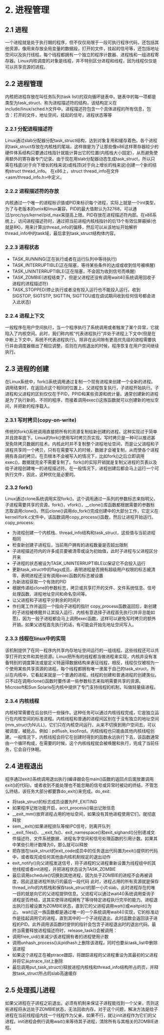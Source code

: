 # 2. 进程管理
## 2.1 进程
一个进程就是处于执行期的程序，但不仅仅局限于一段可执行程序代码，还包括其他资源，像用来存放全局变量的数据段，打开的文件，挂起的信号等，还包括地址空间以及执行线程。每个线程都拥有一个独立的程序计数器、进程栈和一组进程寄存器。Linux内核调度的对象是线程，并不特别区分进程和线程，因为线程仅仅是可以共享资源的进程。
## 2.2 进程管理
内核把进程存放在叫任务队列(task list)的双向循环链表中。链表中的每一项都是类型为task_struct、称为进程描述符的结构，该结构定义在include/linux/sched.h文件中。进程描述符包含一个具体进程的所有信息，包含：打开的文件，地址空间，挂起的信号，进程状态等等
### 2.2.1 分配进程描述符
Linux通过slab分配器分配task_struct结构，达到对象复用和缓存着色。各个进程的task_struct存放在内核栈的尾端，这样做是为了让那些像x86这样寄存器较少的硬件体系结构只要通过栈指针就能计算出它的位置(内核栈大小固定)，从而避免使用额外的寄存器专门记录。由于现在用slab分配器动态生成task_struct，所以只需在栈底(对于向下增长的栈来说)或栈顶(对于向上增长的栈来说)创建一个新的结构struct thread_info。 在x86上，struct thread_info在文件<asm/thread_info.h>中定义。
### 2.2.2 进程描述符的存放
内核通过一个唯一的进程标识值或PID来标识每个进程，实际上就是一个int类型，为了与老版本的unix和linux兼容，PID的最大值默认为32768，可以通过/proc/sys/kernel/pid_max来提高上限。PID存放在进程描述符内部。在x86系统上，访问进程描述符时，通过把当前进程内核栈指针的后13个有效位屏蔽掉(也就是8K)，用来计算出thread_info的偏移，然后可以从该地址开始解析thread_info中的task域，最后拿到task_struct结构体内容。
### 2.2.3 进程状态
- TASK_RUNNING(正在执行或者在运行队列中等待执行)
- TASK_INTERRUPTIBLE(正在阻塞，等待某些条件的达成或收到信号被唤醒)
- TASK_UNINTERRUPTIBLE(正在阻塞，不会因为收到信号而唤醒)
- TASK_ZOMBIE(进程结束了，但是父进程还没有调用wait4()系统调用回收子进程的进程描述符)
- TASK_STOPPED(停止执行或者没有投入运行也不能投入运行。收到SIGSTOP, SIGTSTP, SIGTTIN, SIGTTOU或在调试期间收到任何信号都会进入此状态)
### 2.2.4 进程上下文
一般程序在用户空间执行，当一个程序执行了系统调用或者触发了某个异常，它就陷入了内核空间。此时，我们称内核“代表进程执行”并处于进程上下文中(但是在中断上下文中，系统不代表进程执行)。除非在此间隙有更高优先级的进程需要执行并由调度器做出了相应调整，否则在内核退出的时候，程序恢复在用户空间继续执行。

## 2.3 进程的创建
在Linux系统中，fork()系统调用通过复制一个现有进程来创建一个全新的进程。调用结束时，在返回点这个相同的位置上，父进程恢复执行，子进程开始执行。子进程和父进程的区别仅仅在于PID，PPID和某些资源和统计量。通常创建新的进程是为了执行新的、不同的程序，而接着调用exec()这族函数就可以创建新的地址空间，并把新的程序载入。
### 2.3.1 写时拷贝(copy-on-write)
传统的fork()系统调用直接把所有的资源复制给新创建的进程，这种实现过于简单并且效率底下。Linux的fork()使用写时拷贝页实现。写时拷贝是一种可以推迟甚至免除拷贝数据的技术。内核此时并不复制整个进程地址空间，而是让父进程和子进程共享同一个拷贝，只有在需要写入的时候，数据才会被复制，从而使各个进程拥有各自的拷贝。在页根本不会被写入的情况下，比如fork()之后立即调用exec()，数据就完全不需要复制了。fork()的实际开销就是复制父进程的页表以及给子进程创建唯一的进程描述符。在一般情况下，进程创建后都会马上运行一个可执行文件，因此，这种优化是必要的。
### 2.3.2 fork()
Linux通过clone系统调用实现fork()。这个调用通过一系列的参数标志来指明父、子进程需要共享的资源。fork()，vfork()，__clone()库函数都根据需要的参数标志取调用clone()。然后clone()调用do_fork()完成创建中的大部分工作，它定义在kernel/fork.c文件中，该函数调用copy_process()函数，然后让进程开始运行。copy_process:
- 为进程创建一个内核栈、thread_info结构和task_struct，这些值与当前进程相同
- 检查新创建子进程后，当前用户拥有的进程数量是否超出限制
- 子进程描述符内的许多成员要被清零或设为初始值，此时子进程与父进程区分开来
- 子进程的状态被设为TASK_UNINTERRUPTIBLE以保证它不会投入运行
- 更新task_struct中的flags成员，表明进程是否拥有超级用户权限的标志被清零，表明进程还没有调用exec函数的标志被设置
- 为新进程获取一个有效的PID
- 根据传递给clone的参数标志，拷贝或共享打开的文件、文件系统信息、信号处理函数、进程地址空间和命名空间等。
- 让父进程和子进程平分剩余的时间片
- 作扫尾工作并返回一个指向子进程的指针
copy_process函数返回后，新创建的子进程被唤醒并让其投入运行，内核有意选择子进程首先执行(并非总能如愿)，因为一般子进程都会马上调用exec函数，这样可以避免写时拷贝的额外开销，如果父进程首先执行的话，有可能会开始先地址空间写入。
### 2.3.3 线程在linux中的实现
该机制提供了在同一程序内共享内存地址空间运行的一组线程。这些线程还可以共享打开的文件和其他资源。Linux把所有的线程都当做进程来实现，内核并没有准备特别的调度算法或是定义特逼得数据结构来表征线程，相反，线程仅仅被视为一个使用某些共享资源的进程。每个线程都拥有唯一隶属于自己的task_struct，所以在内核中，它看起来就是一个普通的进程。线程的创建和普通进程的创建类似，只不过在调用clone()函数时要传递一些参数标志来指明需要共享的资源。Microsoft和Sun Solaris在内核中提供了专门支持线程的机制，叫做轻量级进程。
### 2.3.4 内核线程
内核经常需要在后台执行一些操作。这种任务可以通过内核线程完成，它是独立运行在内核空间的标准进程。内核线程和普通的进程间区别在于没有独立的地址空间(mm_struct为NULL)，它们只在内核空间运行，从来不切换到用户空间去，可以被调度，被抢占。例如：pdflush, ksofirqd。内核线程也只能由其他内核线程创建。一般情况下，内核线程会将它在创建时得到的函数永远执行下去，该函数通常由一个循环构成，在需要的时候，这个内核线程就会被唤醒和执行，完成了当前任务，它会自行休眠。

## 2.4 进程退出
程序通过exit()系统调用退出执行(编译器会在main()函数的返回点后面放置调用exit()的代码)，或者收到不能处理也不能忽略的信号或异常时被动的终结，不管怎么终结，该任务大部分都要靠do_exit()来完成。do_exit:
- 将task_struct的标志成员设置为PF_EXITING
- 如果程序记账功能开启，acct_process()输出记账信息
- __exit_mm()放弃进程占用的地址空间，如果没有其他进程使用它们，就彻底释放
- sem__exit()如果进程排队等候IPC信号，则离开队列
- __exit_files()、__exit_fs()、exit_namespace()和exit_sighand()分别递减文件描述符、文件系统数据，进程名字空间和信号处理函数的引用计数。如果其中某些引用计数降为0，那么就可以释放
- 把存放在task_struct的exit_code成员中的任务退出代码置为exit()提供的代码中，或者取完成任何其他由内核机制规定的退出动作
- exit_notify()向父进程发送信号，将子进程的父进程重新设置为线程组中的其他线程或者init进程，并把进程状态设为TASK_ZOMBIE
- 最后调用schedule()切换到其他进程，因为处于ZOMBIE的进程不会再被调度，因此这是进程所执行的最后一段代码
此时，进程占用的所有资源就是保存thread_info的内核栈和保存task_struct的那一小片slab，此时进程存在的唯一目的就是向它的父进程提供信息。父进程可以通过wait4()系统调用查询子进程是否终结，这其实使得进程拥有了等待特定进程执行完毕的能力。进程退出执行后被设置为ZOMBIE状态，直到它的父进程调用wait()或waitpid()为止。
wait()这一族函数都是通过唯一的一个系统调用wait4()实现，它的标准动作是挂起调用它的进程，直到其中的一个子进程退出，此时函数会返回该子进程的PID。此外调用该函数时提供的指针会包含子进程退出时的退出代码。最终当需要释放进程描述符时，release_task()会被调用：
- 调用free_uid()来减少该进程拥有者的进程使用计数
- 调用unhash_process()从pidhash上删除该进程，同时也要从task_list中删除该进程
- 如果这个进程正在被ptrace跟踪，将跟踪进程的父进程重设为其最初的父进程并将它从ptrace_list上删除
- 最后调用put_task_struct()释放进程内核栈和thread_info结构所占的页，并释放task_struct所占的slab高速缓存
## 2.5 处理孤儿进程
如果父进程在子进程之前退出，必须有机制来保证子进程能找到一个父亲，否则这些进程将永远处于ZOMBIE状态，无法回收内存。对于这个问题，解决方法是给子进程在当前线程组内找一个线程作为父亲，如果不行，就让init进程作为它们的父进程。init进程会例行调用wait()来等待其子进程，清除所有与其相关的ZOMBIE进程。

